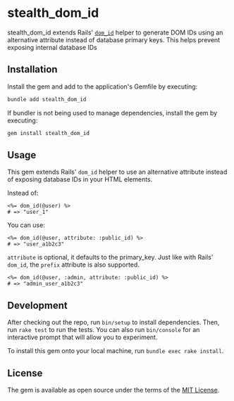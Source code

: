 # stealth_dom_id

stealth_dom_id extends Rails' [`dom_id`](https://github.com/rails/rails/blob/main/actionview/lib/action_view/record_identifier.rb) helper to generate DOM IDs using an alternative attribute instead of database primary keys. This helps prevent exposing internal database IDs


## Installation

Install the gem and add to the application's Gemfile by executing:

```bash
bundle add stealth_dom_id
```

If bundler is not being used to manage dependencies, install the gem by executing:

```bash
gem install stealth_dom_id
```


## Usage

This gem extends Rails' `dom_id` helper to use an alternative attribute instead of exposing database IDs in your HTML elements.

Instead of:
```erb
<%= dom_id(@user) %>
# => "user_1"
```

You can use:
```erb
<%= dom_id(@user, attribute: :public_id) %>
# => "user_a1b2c3"
```

`attribute` is optional, it defaults to the primary_key. Just like with Rails' `dom_id`, the `prefix` attribute is also supported.

```erb
<%= dom_id(@user, :admin, attribute: :public_id) %>
# => "admin_user_a1b2c3"
```


## Development

After checking out the repo, run `bin/setup` to install dependencies. Then, run `rake test` to run the tests. You can also run `bin/console` for an interactive prompt that will allow you to experiment.

To install this gem onto your local machine, run `bundle exec rake install`.


## License

The gem is available as open source under the terms of the [MIT License](https://opensource.org/licenses/MIT).
